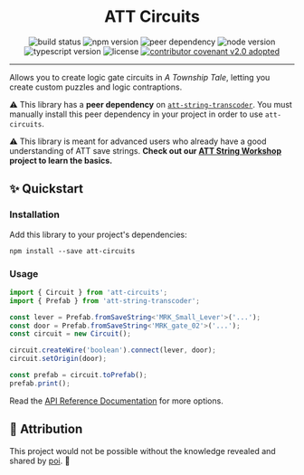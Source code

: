 <h1 align="center">ATT Circuits</h1>

<p align="center">
  <img alt="build status" src="https://img.shields.io/github/actions/workflow/status/mdingena/att-circuits/lint-compile-test.yml?style=for-the-badge" />
  <img alt="npm version" src="https://img.shields.io/npm/v/att-circuits?style=for-the-badge" />
  <img alt="peer dependency" src="https://img.shields.io/npm/dependency-version/att-circuits/peer/att-string-transcoder?style=for-the-badge" />
  <img alt="node version" src="https://img.shields.io/node/v/att-circuits?style=for-the-badge" />
  <img alt="typescript version" src="https://img.shields.io/npm/dependency-version/att-circuits/dev/typescript?style=for-the-badge" />
  <img alt="license" src="https://img.shields.io/npm/l/att-circuits?style=for-the-badge" />
  <a href="CODE-OF-CONDUCT.md"><img alt="contributor covenant v2.0 adopted" src="https://img.shields.io/badge/Contributor%20Covenant-v2.0%20adopted-ff69b4.svg?style=for-the-badge" /></a>
</p>

---

Allows you to create logic gate circuits in _A Township Tale_, letting you create custom puzzles and logic contraptions.

⚠️ This library has a **peer dependency** on [`att-string-transcoder`](https://github.com/mdingena/att-string-transcoder). You must manually install this peer dependency in your project in order to use `att-circuits`.

⚠️ This library is meant for advanced users who already have a good understanding of ATT save strings. **Check out our [ATT String Workshop](https://github.com/mdingena/att-string-workshop) project to learn the basics.**

## :sparkles: Quickstart

### Installation

Add this library to your project's dependencies:

```shell
npm install --save att-circuits
```

### Usage

```ts
import { Circuit } from 'att-circuits';
import { Prefab } from 'att-string-transcoder';

const lever = Prefab.fromSaveString<'MRK_Small_Lever'>('...');
const door = Prefab.fromSaveString<'MRK_gate_02'>('...');
const circuit = new Circuit();

circuit.createWire('boolean').connect(lever, door);
circuit.setOrigin(door);

const prefab = circuit.toPrefab();
prefab.print();
```

Read the [API Reference Documentation](docs/README.md) for more options.

## :bow: Attribution

This project would not be possible without the knowledge revealed and shared by [poi](https://github.com/officialpoiuytrewq4645). :blue_heart:
